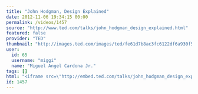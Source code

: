 ```yaml
---
title: "John Hodgman, Design Explained"
date: 2012-11-06 19:34:15 00:00
permalink: /videos/1457
source: "http://www.ted.com/talks/john_hodgman_design_explained.html"
featured: false
provider: "TED"
thumbnail: "http://images.ted.com/images/ted/fe61d7b8ac3fc6122df6a930f518d2b7e6e6166a_389x292.jpg"
user:
  id: 65
  username: "miggi"
  name: "Miguel Angel Cardona Jr."
tags: []
html: "<iframe src=\"http://embed.ted.com/talks/john_hodgman_design_explained.html\" width=\"560\" height=\"315\" frameborder=\"0\" scrolling=\"no\" webkitAllowFullScreen mozallowfullscreen allowFullScreen></iframe>"
id: 1457
---
```


